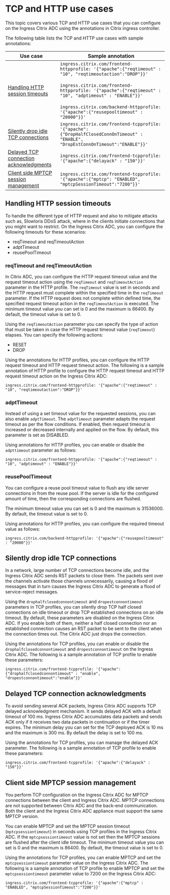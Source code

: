 # TCP and HTTP use cases

This topic covers various TCP and HTTP use cases that you can configure on the Ingress Citrix ADC using the annotations in Citrix ingress controller.

The following table lists the TCP and HTTP use cases with sample annotations:

| Use case | Sample annotation |
| -------- | ----------------- |
| [Handling HTTP session timeouts](#handling-http-session-timeouts) | `ingress.citrix.com/frontend-httpprofile: '{"apache":{"reqtimeout" : "10", "reqtimeoutaction":"DROP"}}'` </br> </br> `ingress.citrix.com/frontend-httpprofile: '{"apache":{"reqtimeout" : "10", "adptimeout" : "ENABLE"}}'` </br> </br>  `ingress.citrix.com/backend-httpprofile: '{"apache":{"reusepooltimeout" : "20000"}}'` |
| [Silently drop idle TCP connections](#silently-drop-idle-tcp-connections) | `ingress.citrix.com/frontend-tcpprofile: '{"apache":{"DropHalfClosedConnOnTimeout" : "ENABLE", "DropEstConnOnTimeout":"ENABLE"}}'`|
| [Delayed TCP connection acknowledgments](#delayed-tcp-connection-acknowledgements) | `ingress.citrix.com/frontend-tcpprofile: '{"apache":{"delayack" : "150"}}'` |
[Client side MPTCP session management](#client-side-mptcp-session-management) | `ingress.citrix.com/frontend-tcpprofile: '{"apache":{"mptcp": "ENABLED", "mptcpSessionTimeout":"7200"}}'` |

## Handling HTTP session timeouts

To handle the different type of HTTP request and also to mitigate attacks such as, Slowloris DDoS attack, where in the clients initiate connections that you might want to restrict. On the Ingress Citrix ADC, you can configure the following timeouts for these scenarios:

-  reqTimeout and reqTimeoutAction
-  adptTimeout
-  reusePoolTimeout

### reqTimeout and reqTimeoutAction

In Citrix ADC, you can configure the HTTP request timeout value and the request timeout action using the `reqTimeout` and `reqTimeoutAction` parameter in the HTTP profile. The `reqTimeout` value is set in seconds and the HTTP request must complete within the specified time in the `reqTimeout` parameter. If the HTTP request does not complete within defined time, the specified request timeout action in the `reqTimeoutAction` is executed. The minimum timeout value you can set is 0 and the maximum is 86400. By default, the timeout value is set to 0.

Using the `reqTimeoutAction` parameter you can specify the type of action that must be taken in case the HTTP request timeout value (`reqTimeout`) elapses. You can specify the following actions:

-  RESET
-  DROP

Using the annotations for HTTP profiles, you can configure the HTTP request timeout and HTTP request timeout action. The following is a sample annotation of HTTP profile to configure the HTTP request timeout and HTTP request timeout action on the Ingress Citrix ADC:

    ingress.citrix.com/frontend-httpprofile: '{"apache":{"reqtimeout" : "10", "reqtimeoutaction":"DROP"}}'

### adptTimeout

Instead of using a set timeout value for the requested sessions, you can also enable `adptTimeout`. The `adptTimeout` parameter adapts the request timeout as per the flow conditions. If enabled, then request timeout is increased or decreased internally and applied on the flow. By default, this parameter is set as DISABLED.

Using annotations for HTTP profiles, you can enable or disable the `adpttimeout` parameter as follows:

    ingress.citrix.com/frontend-httpprofile: '{"apache":{"reqtimeout" : "10", "adptimeout" : "ENABLE"}}'

### reusePoolTimeout

You can configure a reuse pool timeout value to flush any idle server connections in from the reuse pool. If the server is idle for the configured amount of time, then the corresponding connections are flushed.

The minimum timeout value you can set is 0 and the maximum is 31536000. By default, the timeout value is set to 0.

Using annotations for HTTP profiles, you can configure the required timeout value as follows:

    ingress.citrix.com/backend-httpprofile: '{"apache":{"reusepooltimeout" : "20000"}}'


## Silently drop idle TCP connections

In a network, large number of TCP connections become idle, and the Ingress Citrix ADC sends RST packets to close them. The packets sent over the channels activate those channels unnecessarily, causing a flood of messages that in turn causes the Ingress Citrix ADC to generate a flood of service-reject messages.

Using the `drophalfclosedconnontimeout` and `dropestconnontimeout` parameters in TCP profiles, you can silently drop TCP half closed connections on idle timeout or drop TCP established connections on an idle timeout. By default, these parameters are disabled on the Ingress Citrix ADC. If you enable both of them, neither a half closed connection nor an established connection causes an RST packet to be sent to the client when the connection times out. The Citrix ADC just drops the connection.

Using the annotations for TCP profiles, you can enable or disable the `drophalfclosedconnontimeout` and `dropestconnontimeout` on the Ingress Citrix ADC. The following is a sample annotation of TCP profile to enable these parameters:

    ingress.citrix.com/frontend-tcpprofile: '{"apache":{"drophalfclosedconnontimeout" : "enable", "dropestconnontimeout":"enable"}}'

## Delayed TCP connection acknowledgments

To avoid sending several ACK packets, Ingress Citrix ADC supports TCP delayed acknowledgment mechanism. It sends delayed ACK with a default timeout of 100 ms. Ingress Citrix ADC accumulates data packets and sends ACK only if it receives two data packets in continuation or if the timer expires. The minimum delay you can set for the TCP deployed ACK is 10 ms and the maximum is 300 ms. By default the delay is set to 100 ms.

Using the annotations for TCP profiles, you can manage the delayed ACK parameter. The following is a sample annotation of TCP profile to enable these parameters:

    ingress.citrix.com/frontend-tcpprofile: '{"apache":{"delayack" : "150"}}'

## Client side MPTCP session management

You perform TCP configuration on the Ingress Citrix ADC for MPTCP connections between the client and Ingress Citrix ADC. MPTCP connections are not supported between Citrix ADC and the back-end communication. Both the client and the Ingress Citrix ADC appliance must support the same MPTCP version.

You can enable MPTCP and set the MPTCP session timeout (`mptcpsessiontimeout`) in seconds using TCP profiles in the Ingress Citrix ADC. If the `mptcpsessiontimeout` value is not set then the MPTCP sessions are flushed after the client idle timeout. The minimum timeout value you can set is 0 and the maximum is 86400. By default, the timeout value is set to 0.

Using the annotations for TCP profiles, you can enable MPTCP and set the `mptcpsessiontimeout` parameter value on the Ingress Citrix ADC. The following is a sample annotation of TCP profile to enable MPTCP and set the `mptcpsessiontimeout` parameter value to 7200 on the Ingress Citrix ADC:

    ingress.citrix.com/frontend-tcpprofile: '{"apache":{"mptcp" : "ENABLED", "mptcpSessionTimeout":"7200"}}'
